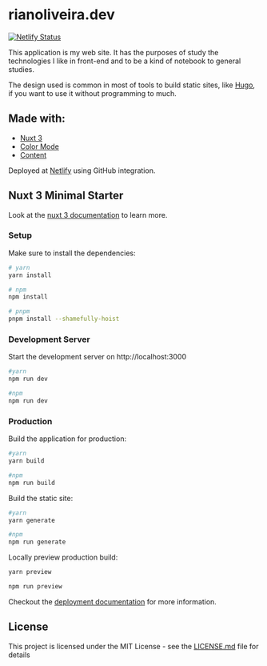 # rianoliveira.dev

[![Netlify Status](https://api.netlify.com/api/v1/badges/9eff9025-fc7b-4831-a75e-6ced7e61015c/deploy-status)](https://app.netlify.com/sites/rianoliveira/deploys)

This application is my web site. It has the purposes of study the technologies I like in front-end and to be a kind of notebook to general studies.

The design used is common in most of tools to build static sites, like [Hugo](https://themes.gohugo.io/themes/hugo-theme-codex/), if you want to use it without programming to much.

## Made with:

- [Nuxt 3](https://v3.nuxtjs.org)
- [Color Mode](https://color-mode.nuxtjs.org)
- [Content](https://content.nuxtjs.org)

Deployed at [Netlify](https://www.netlify.com) using GitHub integration.

## Nuxt 3 Minimal Starter

Look at the [nuxt 3 documentation](https://v3.nuxtjs.org) to learn more.

### Setup

Make sure to install the dependencies:

```bash
# yarn
yarn install

# npm
npm install

# pnpm
pnpm install --shamefully-hoist
```

### Development Server

Start the development server on http://localhost:3000

```bash
#yarn
npm run dev

#npm
npm run dev
```

### Production

Build the application for production:

```bash
#yarn
yarn build

#npm
npm run build
```

Build the static site:

```bash
#yarn
yarn generate

#npm
npm run generate
```

Locally preview production build:

```bash
yarn preview

npm run preview
```

Checkout the [deployment documentation](https://v3.nuxtjs.org/guide/deploy/presets) for more information.

## License

This project is licensed under the MIT License - see the [LICENSE.md](LICENSE.md) file for details
